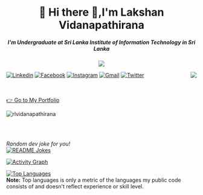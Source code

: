 <div>
   
    
 <h1 align="center">🌱 Hi there 👋,I'm Lakshan Vidanapathirana </h1>
<h5 align="center">I'm Undergraduate at Sri Lanka Institute of Information Technology in Sri Lanka </h5>
  
  <p align="center">
  <a align="center" href="https://github.com/DenverCoder1/readme-typing-svg"><img src="https://readme-typing-svg.herokuapp.com?&font=IBM+Plex+Sans&color=F72EE2&size=25&lines=Welcome+to+my+GitHub+Profile!;I'm+a+Front+end+developer" /></a>
</p>


  
<!-- Side img -->  
<img align="right" src="https://media.giphy.com/media/M9gbBd9nbDrOTu1Mqx/giphy.gif">
  

    
    
  <!-- Social Media -->  
  <a href=""><img alt="Linkedin" title="Lakshan Vidanapathirana" src="https://img.shields.io/badge/LinkedIn-0077B5?style=for-the-badge&logo=linkedin&logoColor=white"></a>
  <a href="https://www.facebook.com/rachitha.live"><img alt="Facebook" title="Lakshan FB" src="https://img.shields.io/badge/Facebook-1877F2?style=for-the-badge&logo=facebook&logoColor=white"></a>
  <a href="https://www.instagram.com/lakshan_vidanapathirana"><img alt="Instagram" title="Lakshan" src="https://img.shields.io/badge/Instagram-E4405F?style=for-the-badge&logo=instagram&logoColor=white"></a>
  <a href="rlvidanapathirana@gmail.com"><img alt="Gmail" title="Lakshan" src="https://img.shields.io/badge/Gmail-D14836?style=for-the-badge&logo=gmail&logoColor=white"></a>
  <a href="https://twitter.com/lakshan_live"><img alt="Twitter" title="thisara Twitter" src="https://img.shields.io/badge/Twitter-1DA1F2?style=for-the-badge&logo=twitter&logoColor=white"></a>
 <!--
 <a href="https://www.behance.net/rachithalakshan"><img alt="Behance" title="thisara Twitter" src="https://raw.githubusercontent.com/rahuldkjain/github-profile-readme-generator/master/src/images/icons/Social/behance.svg"></a>-->
<br> <br>
<a align="center" href="https://lakshanvidanapathirana.vercel.app/"> :point_right: Go to My Portfolio</a>
</br>

<p align="left"> <img src="https://komarev.com/ghpvc/?username=rlvidanapathirana&label=Profile%20views&color=0e75b6&style=flat" alt="rlvidanapathirana" /> </p>

<!--<p align="left"> <a href="https://github.com/ryo-ma/github-profile-trophy"><img src="https://github-profile-trophy.vercel.app/?username=rlvidanapathirana" alt="rlvidanapathirana" /></a> </p> -->
<br><br>
 <!-- Random dev joke-->     
 <i>Random dev joke for you!</i><br>
<a href="https://readme-jokes.vercel.app"><img align="center" src="https://readme-jokes.vercel.app/api" alt="README Jokes"></a>

<!--Graph-->

<a href="https://github.com/rlvidanapathirana/github-readme-activity-graph"><img alt="Activity Graph" src="https://activity-graph.herokuapp.com/graph?username=rlvidanapathirana&bg_color=0D1117&color=5BCDEC&line=5BCDEC&point=FFFFFF&hide_border=true" /></a>



<a href="https://github.com/rlvidanapathirana/github-readme-stats"><img alt=" Top Languages" src="https://github-readme-stats.vercel.app/api/top-langs/?username=rlvidanapathirana&langs_count=8&count_private=true&layout=compact&theme=react&hide_border=true&bg_color=0D1117" /></a>
  <br/>
  <b>Note:</b> Top languages is only a metric of the languages my public code consists of and doesn't reflect experience or skill level.
  


<!--
<h3 align="left">Connect with me:</h3>
<p align="left">

<a href="https://lakshanvidanapathirana.vercel.app/contact" target="blank"><img align="center" src="https://seeklogo.com/images/G/gmail-icon-logo-9ADB17D3F3-seeklogo.com.png" alt="rlvidanapathirana" height="30" width="40" /></a>
<a href="https://www.linkedin.com/in/lakshan-vidanapathirana/" target="blank"><img align="center" src="https://raw.githubusercontent.com/rahuldkjain/github-profile-readme-generator/master/src/images/icons/Social/linked-in-alt.svg" alt="rlvidanapathirana" height="30" width="40" /></a>
<a href="https://www.facebook.com/rachitha.live" target="blank"><img align="center" src="https://raw.githubusercontent.com/rahuldkjain/github-profile-readme-generator/master/src/images/icons/Social/facebook.svg" alt="rlvidanapathirana" height="30" width="40" /></a>
<a href="https://twitter.com/lakshan_live" target="blank"><img align="center" src="https://raw.githubusercontent.com/rahuldkjain/github-profile-readme-generator/master/src/images/icons/Social/twitter.svg" alt="rlvidanapathirana" height="30" width="40" /></a>
<a href="https://www.instagram.com/lakshan_vidanapathirana" target="blank"><img align="center" src="https://raw.githubusercontent.com/rahuldkjain/github-profile-readme-generator/master/src/images/icons/Social/instagram.svg" alt="rlvidanapathirana" height="30" width="40" /></a>
<a href="https://www.behance.net/rachithalakshan" target="blank"><img align="center" src="https://raw.githubusercontent.com/rahuldkjain/github-profile-readme-generator/master/src/images/icons/Social/behance.svg" alt="rlvidanapathirana" height="30" width="40" /></a>

</p>
-->

<!--
**rlvidanapathirana/rlvidanapathirana** is a ✨ _special_ ✨ repository because its `README.md` (this file) appears on your GitHub profile.

Here are some ideas to get you started:

### Hi there 👋
- 🔭 I’m currently working on ...
- 🌱 I’m currently learning ...
- 👯 I’m looking to collaborate on ...
- 🤔 I’m looking for help with ...
- 💬 Ask me about ...
- 📫 How to reach me: ...
- 😄 Pronouns: ...
- ⚡ Fun fact: ...
-->
